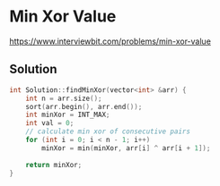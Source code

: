 # Min Xor Value

https://www.interviewbit.com/problems/min-xor-value


## Solution

```cpp
int Solution::findMinXor(vector<int> &arr) {
    int n = arr.size();
    sort(arr.begin(), arr.end()); 
    int minXor = INT_MAX; 
    int val = 0; 
    // calculate min xor of consecutive pairs 
    for (int i = 0; i < n - 1; i++)
        minXor = min(minXor, arr[i] ^ arr[i + 1]); 
        
    return minXor;
}
```